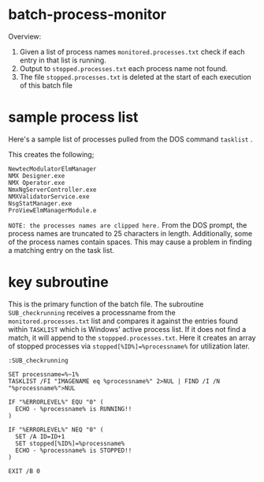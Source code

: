 # batch-process-monitor
Overview:
1. Given a list of process names ```monitored.processes.txt``` check if each entry in that list is running.
2. Output to ```stopped.processes.txt``` each process name not found.
3. The file ```stopped.processes.txt``` is deleted at the start of each execution of this batch file

# sample process list
Here's a sample list of processes pulled from the DOS command ```tasklist``` .

This creates the following;
```
NewtecModulatorElmManager
NMX Designer.exe
NMX Operator.exe
NmxNgServerController.exe
NMXValidatorService.exe
NsgStatManager.exe
ProViewElmManagerModule.e
```

```NOTE: the processes names are clipped here.```
From the DOS prompt, the process names are truncated to 25 characters in length. Additionally, some of the process names contain spaces. This may cause a problem in finding a matching entry on the task list.

# key subroutine
This is the primary function of the batch file. The subroutine ```SUB_checkrunning``` receives a processname from the ```monitored.processes.txt``` list and compares it against the entries found within ```TASKLIST``` which is Windows' active process list. If it does not find a match, it will append to the ```stoppped.processes.txt```. Here it creates an array of stopped processes via ```stopped[%ID%]=%processname%``` for utilization later.
```
:SUB_checkrunning

SET processname=%~1%
TASKLIST /FI "IMAGENAME eq %processname%" 2>NUL | FIND /I /N "%processname%">NUL

IF "%ERRORLEVEL%" EQU "0" (
  ECHO - %processname% is RUNNING!!
)

IF "%ERRORLEVEL%" NEQ "0" (
  SET /A ID=ID+1
  SET stopped[%ID%]=%processname%
  ECHO - %processname% is STOPPED!!
)

EXIT /B 0
```
